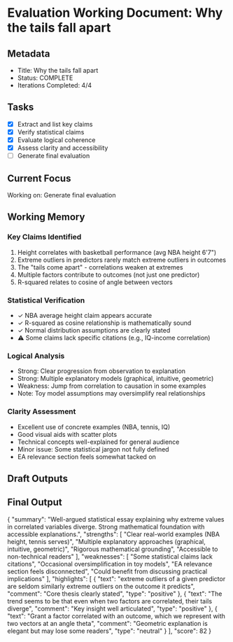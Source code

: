 # Evaluation Working Document: Why the tails fall apart

## Metadata
- Title: Why the tails fall apart
- Status: COMPLETE
- Iterations Completed: 4/4

## Tasks
- [x] Extract and list key claims
- [x] Verify statistical claims
- [x] Evaluate logical coherence
- [x] Assess clarity and accessibility
- [ ] Generate final evaluation

## Current Focus
Working on: Generate final evaluation

## Working Memory


### Key Claims Identified
1. Height correlates with basketball performance (avg NBA height 6'7")
2. Extreme outliers in predictors rarely match extreme outliers in outcomes
3. The "tails come apart" - correlations weaken at extremes
4. Multiple factors contribute to outcomes (not just one predictor)
5. R-squared relates to cosine of angle between vectors


### Statistical Verification
- ✓ NBA average height claim appears accurate
- ✓ R-squared as cosine relationship is mathematically sound
- ✓ Normal distribution assumptions are clearly stated
- ⚠️ Some claims lack specific citations (e.g., IQ-income correlation)


### Logical Analysis
- Strong: Clear progression from observation to explanation
- Strong: Multiple explanatory models (graphical, intuitive, geometric)
- Weakness: Jump from correlation to causation in some examples
- Note: Toy model assumptions may oversimplify real relationships


### Clarity Assessment
- Excellent use of concrete examples (NBA, tennis, IQ)
- Good visual aids with scatter plots
- Technical concepts well-explained for general audience
- Minor issue: Some statistical jargon not fully defined
- EA relevance section feels somewhat tacked on

## Draft Outputs

## Final Output

{
  "summary": "Well-argued statistical essay explaining why extreme values in correlated variables diverge. Strong mathematical foundation with accessible explanations.",
  "strengths": [
    "Clear real-world examples (NBA height, tennis serves)",
    "Multiple explanatory approaches (graphical, intuitive, geometric)",
    "Rigorous mathematical grounding",
    "Accessible to non-technical readers"
  ],
  "weaknesses": [
    "Some statistical claims lack citations",
    "Occasional oversimplification in toy models",
    "EA relevance section feels disconnected",
    "Could benefit from discussing practical implications"
  ],
  "highlights": [
    {
      "text": "extreme outliers of a given predictor are seldom similarly extreme outliers on the outcome it predicts",
      "comment": "Core thesis clearly stated",
      "type": "positive"
    },
    {
      "text": "The trend seems to be that even when two factors are correlated, their tails diverge",
      "comment": "Key insight well articulated",
      "type": "positive"
    },
    {
      "text": "Grant a factor correlated with an outcome, which we represent with two vectors at an angle theta",
      "comment": "Geometric explanation is elegant but may lose some readers",
      "type": "neutral"
    }
  ],
  "score": 82
}
